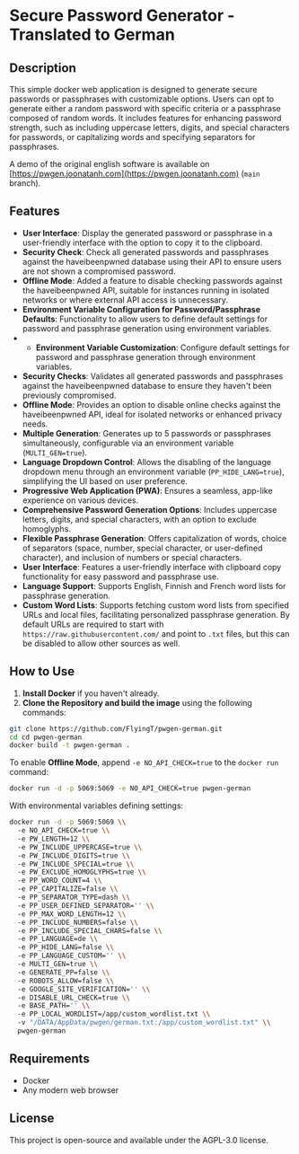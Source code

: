 # Secure Password Generator - Translated to German

## Description

This simple docker web application is designed to generate secure passwords or passphrases with customizable options. Users can opt to generate either a random password with specific criteria or a passphrase composed of random words. It includes features for enhancing password strength, such as including uppercase letters, digits, and special characters for passwords, or capitalizing words and specifying separators for passphrases.

A demo of the original english software is available on [https://pwgen.joonatanh.com](https://pwgen.joonatanh.com) (`main` branch).

## Features

- **User Interface**: Display the generated password or passphrase in a user-friendly interface with the option to copy it to the clipboard.
- **Security Check**: Check all generated passwords and passphrases against the haveibeenpwned database using their API to ensure users are not shown a compromised password.
- **Offline Mode**: Added a feature to disable checking passwords against the haveibeenpwned API, suitable for instances running in isolated networks or where external API access is unnecessary.
- **Environment Variable Configuration for Password/Passphrase Defaults**: Functionality to allow users to define default settings for password and passphrase generation using environment variables.
- - **Environment Variable Customization**: Configure default settings for password and passphrase generation through environment variables.
- **Security Checks**: Validates all generated passwords and passphrases against the haveibeenpwned database to ensure they haven't been previously compromised.
- **Offline Mode**: Provides an option to disable online checks against the haveibeenpwned API, ideal for isolated networks or enhanced privacy needs.
- **Multiple Generation**: Generates up to 5 passwords or passphrases simultaneously, configurable via an environment variable (`MULTI_GEN=true`).
- **Language Dropdown Control**: Allows the disabling of the language dropdown menu through an environment variable (`PP_HIDE_LANG=true`), simplifying the UI based on user preference.
- **Progressive Web Application (PWA)**: Ensures a seamless, app-like experience on various devices.
- **Comprehensive Password Generation Options**: Includes uppercase letters, digits, and special characters, with an option to exclude homoglyphs.
- **Flexible Passphrase Generation**: Offers capitalization of words, choice of separators (space, number, special character, or user-defined character), and inclusion of numbers or special characters.
- **User Interface**: Features a user-friendly interface with clipboard copy functionality for easy password and passphrase use.
- **Language Support**: Supports English, Finnish and French word lists for passphrase generation.
- **Custom Word Lists**: Supports fetching custom word lists from specified URLs and local files, facilitating personalized passphrase generation. By default URLs are required to start with `https://raw.githubusercontent.com/` and point to `.txt` files, but this can be disabled to allow other sources as well.



## How to Use

1. **Install Docker** if you haven't already.
2. **Clone the Repository and build the image** using the following commands:

```bash
git clone https://github.com/FlyingT/pwgen-german.git
cd cd pwgen-german
docker build -t pwgen-german .

```

To enable **Offline Mode**, append `-e NO_API_CHECK=true` to the `docker run` command:

```bash
docker run -d -p 5069:5069 -e NO_API_CHECK=true pwgen-german
```

With environmental variables defining settings:

```bash
docker run -d -p 5069:5069 \\
  -e NO_API_CHECK=true \\
  -e PW_LENGTH=12 \\
  -e PW_INCLUDE_UPPERCASE=true \\
  -e PW_INCLUDE_DIGITS=true \\
  -e PW_INCLUDE_SPECIAL=true \\
  -e PW_EXCLUDE_HOMOGLYPHS=true \\
  -e PP_WORD_COUNT=4 \\
  -e PP_CAPITALIZE=false \\
  -e PP_SEPARATOR_TYPE=dash \\
  -e PP_USER_DEFINED_SEPARATOR='' \\
  -e PP_MAX_WORD_LENGTH=12 \\
  -e PP_INCLUDE_NUMBERS=false \\
  -e PP_INCLUDE_SPECIAL_CHARS=false \\
  -e PP_LANGUAGE=de \\
  -e PP_HIDE_LANG=false \\
  -e PP_LANGUAGE_CUSTOM='' \\
  -e MULTI_GEN=true \\
  -e GENERATE_PP=false \\
  -e ROBOTS_ALLOW=false \\
  -e GOOGLE_SITE_VERIFICATION='' \\
  -e DISABLE_URL_CHECK=true \\
  -e BASE_PATH='' \\
  -e PP_LOCAL_WORDLIST=/app/custom_wordlist.txt \\
  -v "/DATA/AppData/pwgen/german.txt:/app/custom_wordlist.txt" \\
  pwgen-german
```
## Requirements

- Docker
- Any modern web browser

## License

This project is open-source and available under the AGPL-3.0 license.
